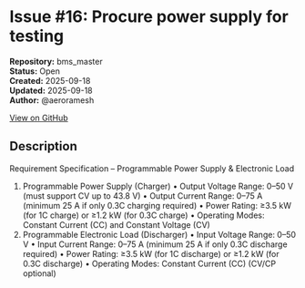 # Issue #16: Procure power supply for testing

**Repository:** bms_master  
**Status:** Open  
**Created:** 2025-09-18  
**Updated:** 2025-09-18  
**Author:** @aeroramesh  

[View on GitHub](https://github.com/Simtestlab/bms_master/issues/16)

## Description

Requirement Specification – Programmable Power Supply & Electronic Load
1. Programmable Power Supply (Charger)
  •	Output Voltage Range: 0–50 V (must support CV up to 43.8 V)
  •	Output Current Range: 0–75 A (minimum 25 A if only 0.3C charging required)
  •	Power Rating: ≥3.5 kW (for 1C charge) or ≥1.2 kW (for 0.3C charge)
  •	Operating Modes: Constant Current (CC) and Constant Voltage (CV)
2. Programmable Electronic Load (Discharger)
  •	Input Voltage Range: 0–50 V
  •	Input Current Range: 0–75 A (minimum 25 A if only 0.3C discharge required)
  •	Power Rating: ≥3.5 kW (for 1C discharge) or ≥1.2 kW (for 0.3C discharge)
  •	Operating Modes: Constant Current (CC) (CV/CP optional)
